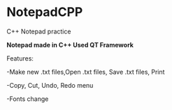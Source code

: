 # NotepadCPP
C++ Notepad practice

**Notepad made in C++
Used QT Framework**

Features:

-Make new .txt files,Open .txt files, Save .txt files, Print

-Copy, Cut, Undo, Redo menu

-Fonts change

